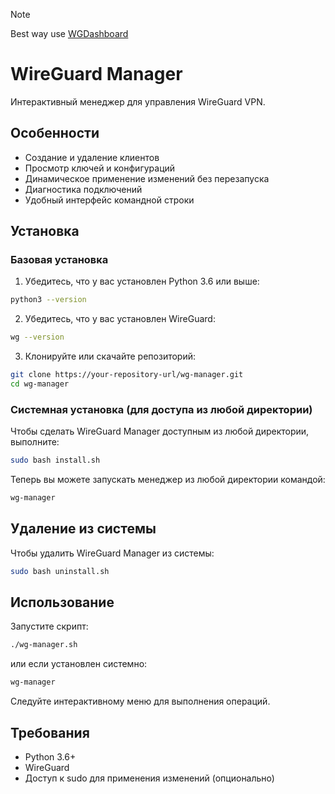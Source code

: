 > [!NOTE]  
> Best way use [WGDashboard](https://github.com/WGDashboard/WGDashboard)

# WireGuard Manager

Интерактивный менеджер для управления WireGuard VPN.

## Особенности

- Создание и удаление клиентов
- Просмотр ключей и конфигураций
- Динамическое применение изменений без перезапуска
- Диагностика подключений
- Удобный интерфейс командной строки

## Установка

### Базовая установка

1. Убедитесь, что у вас установлен Python 3.6 или выше:
```bash
python3 --version
```

2. Убедитесь, что у вас установлен WireGuard:
```bash
wg --version
```

3. Клонируйте или скачайте репозиторий:
```bash
git clone https://your-repository-url/wg-manager.git
cd wg-manager
```

### Системная установка (для доступа из любой директории)

Чтобы сделать WireGuard Manager доступным из любой директории, выполните:

```bash
sudo bash install.sh
```

Теперь вы можете запускать менеджер из любой директории командой:
```bash
wg-manager
```

## Удаление из системы

Чтобы удалить WireGuard Manager из системы:

```bash
sudo bash uninstall.sh
```

## Использование

Запустите скрипт:
```bash
./wg-manager.sh
```

или если установлен системно:
```bash
wg-manager
```

Следуйте интерактивному меню для выполнения операций.

## Требования

- Python 3.6+
- WireGuard
- Доступ к sudo для применения изменений (опционально)
